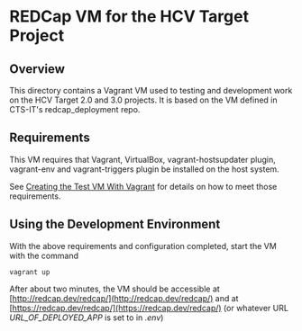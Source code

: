 # REDCap VM for the HCV Target Project

## Overview

This directory contains a Vagrant VM used to testing and development work on the HCV Target 2.0 and 3.0 projects. It is based on the VM defined in CTS-IT's redcap_deployment repo.

## Requirements

This VM requires that Vagrant, VirtualBox, vagrant-hostsupdater plugin, vagrant-env and vagrant-triggers plugin be installed on the host system.

See [Creating the Test VM With Vagrant](docs/creating_the_test_vm_with_vagrant.rst) for details on how to meet those requirements.

## Using the Development Environment

With the above requirements and configuration completed, start the VM with the command

    vagrant up

After about two minutes, the VM should be accessible at [http://redcap.dev/redcap/](http://redcap.dev/redcap/) and at [https://redcap.dev/redcap/](https://redcap.dev/redcap/) (or whatever URL _URL\_OF\_DEPLOYED\_APP_ is set to in _.env_)

